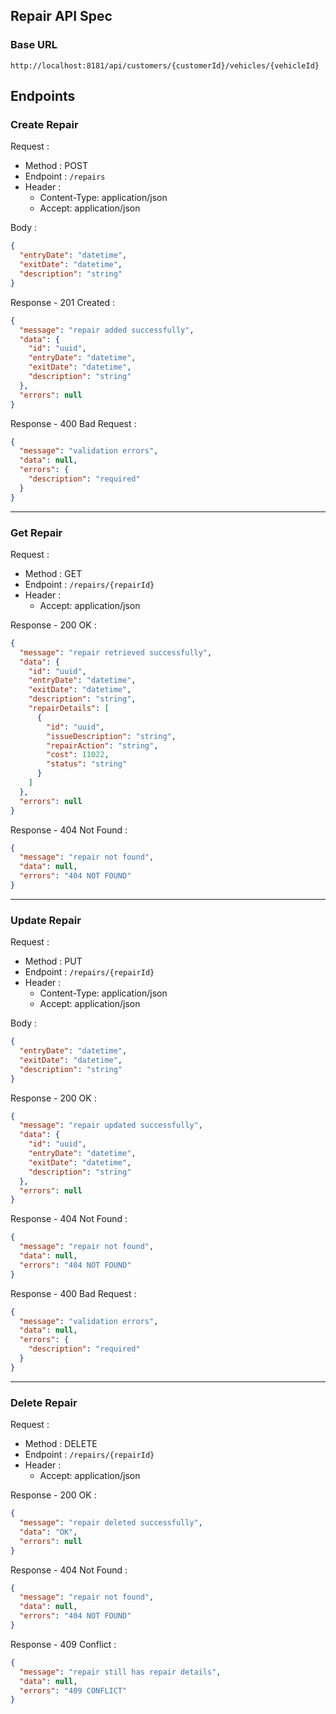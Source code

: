 ## Repair API Spec

### Base URL

`http://localhost:8181/api/customers/{customerId}/vehicles/{vehicleId}`

## Endpoints

### Create Repair

Request :

- Method : POST
- Endpoint : `/repairs`
- Header :
    - Content-Type: application/json
    - Accept: application/json

Body :

```json 
{
  "entryDate": "datetime",
  "exitDate": "datetime",
  "description": "string"
}
```

Response - 201 Created :

```json 
{
  "message": "repair added successfully",
  "data": {
    "id": "uuid",
    "entryDate": "datetime",
    "exitDate": "datetime",
    "description": "string"
  },
  "errors": null
}
```

Response - 400 Bad Request :

```json 
{
  "message": "validation errors",
  "data": null,
  "errors": {
    "description": "required"
  }
}
```

---

### Get Repair

Request :

- Method : GET
- Endpoint : `/repairs/{repairId}`
- Header :
    - Accept: application/json

Response - 200 OK :

```json 
{
  "message": "repair retrieved successfully",
  "data": {
    "id": "uuid",
    "entryDate": "datetime",
    "exitDate": "datetime",
    "description": "string",
    "repairDetails": [
      {
        "id": "uuid",
        "issueDescription": "string",
        "repairAction": "string",
        "cost": 11022,
        "status": "string"
      }
    ]
  },
  "errors": null
}
```

Response - 404 Not Found :

```json 
{
  "message": "repair not found",
  "data": null,
  "errors": "404 NOT FOUND"
}
```

---

### Update Repair

Request :

- Method : PUT
- Endpoint : `/repairs/{repairId}`
- Header :
    - Content-Type: application/json
    - Accept: application/json

Body :

```json 
{
  "entryDate": "datetime",
  "exitDate": "datetime",
  "description": "string"
}
```

Response - 200 OK :

```json 
{
  "message": "repair updated successfully",
  "data": {
    "id": "uuid",
    "entryDate": "datetime",
    "exitDate": "datetime",
    "description": "string"
  },
  "errors": null
}
```

Response - 404 Not Found :

```json 
{
  "message": "repair not found",
  "data": null,
  "errors": "404 NOT FOUND"
}
```

Response - 400 Bad Request :

```json 
{
  "message": "validation errors",
  "data": null,
  "errors": {
    "description": "required"
  }
}
```

---

### Delete Repair

Request :

- Method : DELETE
- Endpoint : `/repairs/{repairId}`
- Header :
    - Accept: application/json

Response - 200 OK :

```json
{
  "message": "repair deleted successfully",
  "data": "OK",
  "errors": null
}
```

Response - 404 Not Found :

```json 
{
  "message": "repair not found",
  "data": null,
  "errors": "404 NOT FOUND"
}
```

Response - 409 Conflict :

```json 
{
  "message": "repair still has repair details",
  "data": null,
  "errors": "409 CONFLICT"
}
```
